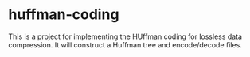# huffman-coding
This is a project for implementing the HUffman coding for lossless data compression. It will construct a Huffman tree and encode/decode files.
